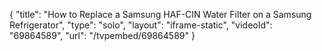 {
    "title": "How to Replace a Samsung HAF-CIN Water Filter on a Samsung Refrigerator",
    "type": "solo",
    "layout": "iframe-static",
    "videoId": "69864589",
    "url": "\/tvpembed\/69864589"
}